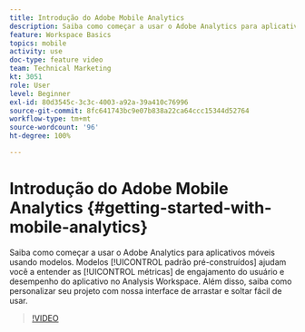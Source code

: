 ```yaml
---
title: Introdução do Adobe Mobile Analytics
description: Saiba como começar a usar o Adobe Analytics para aplicativos móveis usando modelos. Modelos padrão pré-construídos ajudam você a entender o engajamento do usuário e as métricas de desempenho do aplicativo no Analysis Workspace. Além disso, saiba como personalizar seu projeto com nossa interface de arrastar e soltar fácil de usar.
feature: Workspace Basics
topics: mobile
activity: use
doc-type: feature video
team: Technical Marketing
kt: 3051
role: User
level: Beginner
exl-id: 80d3545c-3c3c-4003-a92a-39a410c76996
source-git-commit: 8fc641743bc9e07b838a22ca64ccc15344d52764
workflow-type: tm+mt
source-wordcount: '96'
ht-degree: 100%

---
```


# Introdução do Adobe Mobile Analytics {#getting-started-with-mobile-analytics}

Saiba como começar a usar o Adobe Analytics para aplicativos móveis usando modelos. Modelos [!UICONTROL padrão pré-construídos] ajudam você a entender as [!UICONTROL métricas] de engajamento do usuário e desempenho do aplicativo no Analysis Workspace. Além disso, saiba como personalizar seu projeto com nossa interface de arrastar e soltar fácil de usar.

>[!VIDEO](https://video.tv.adobe.com/v/27826/?quality=12&learn=on)

